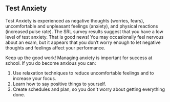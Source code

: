 ## Test Anxiety

Test Anxiety is experienced as negative thoughts (worries, fears), uncomfortable and unpleasant feelings (anxiety), and physical reactions (increased pulse rate). The SRL survey results suggest that you have a low level of test anxiety. That is good news! You may occasionally feel nervous about an exam, but it appears that you don’t worry enough to let negative thoughts and feelings affect your performance. 

Keep up the good work! Managing anxiety is important for success at school. If you do become anxious you can:

1.	Use relaxation techniques to reduce uncomfortable feelings and to increase your focus. 
2.	Learn how to say positive things to yourself.
3.  Create schedules and plan, so you don't worry about getting everything done.
